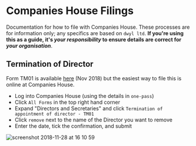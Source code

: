 # Companies House Filings

Documentation for how to file with Companies House. These processes are for information only; any specifics are based on `dwyl ltd`.
**If you're using this as a guide, it's _your responsibility_ to ensure details are correct for _your organisation_**.

## Termination of Director

Form TM01 is available [here](https://assets.publishing.service.gov.uk/government/uploads/system/uploads/attachment_data/file/758360/TM01_V6.0.pdf)
(Nov 2018) but the easiest way to file this is online at Companies House.

* Log into Companies House (using the details in `one-pass`)
* Click `All Forms` in the top right hand corner
* Expand "Directors and Secretaries" and click `Termination of appointment of director - TM01`
* Click `remove` next to the name of the Director you want to remove
* Enter the date, tick the confirmation, and submit

![screenshot 2018-11-28 at 16 10 59](https://user-images.githubusercontent.com/11595920/49165050-3f3cf100-f328-11e8-8f6b-2d3215b5fd1e.png)
